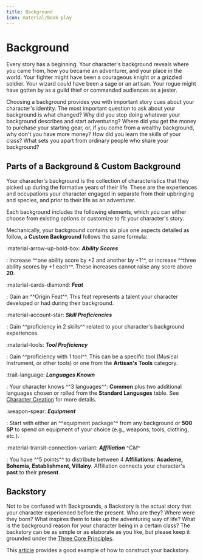 ```yaml
---
title: Background
icon: material/book-play
---
```


# Background

Every story has a beginning. Your character's background reveals where you came from, how you became an adventurer, and your place in the world. Your fighter might have been a courageous knight or a grizzled soldier. Your wizard could have been a sage or an artisan. Your rogue might have gotten by as a guild thief or commanded audiences as a jester.

Choosing a background provides you with important story cues about your character's identity. The most important question to ask about your background is what changed? Why did you stop doing whatever your background describes and start adventuring? Where did you get the money to purchase your starting gear, or, if you come from a wealthy background, why don't you have more money? How did you learn the skills of your class? What sets you apart from ordinary people who share your background?

## Parts of a Background & Custom Background

Your character's background is the collection of characteristics that they picked up during the formative years of their life. These are the experiences and occupations your character engaged in separate from their upbringing and species, and prior to their life as an adventurer.

Each background includes the following elements, which you can either choose from existing options or customize to fit your character's story.

Mechanically, your background contains six plus one aspects detailed as follow, a **Custom Background** follows the same formula:

:material-arrow-up-bold-box: ***Ability Scores***

:   Increase ^^one ability score by +2 and another by +1^^, or increase ^^three ability scores by +1 each^^. These increases cannot raise any score above **20**.

:material-cards-diamond: ***Feat***

:   Gain an ^^Origin Feat^^. This feat represents a talent your character developed or had during their background.

:material-account-star: ***Skill Proficiencies***

:   Gain ^^proficiency in 2 skills^^ related to your character's background experiences.

:material-tools: ***Tool Proficiency***

:   Gain ^^proficiency with 1 tool^^. This can be a specific tool (Musical Instrument, or other tools) or one from the **Artisan's Tools** category.

:trait-language: ***Languages Known***

:   Your character knows ^^3 languages^^: **Common** plus two additional languages chosen or rolled from the **Standard Languages** table. See [Character Creation](../../create-your-character.md#choose-languages) for more details.

:weapon-spear: ***Equipment***

:   Start with either an ^^equipment package^^ from any background or **500 SP** to spend on equipment of your choice (e.g., weapons, tools, clothing, etc.).

:material-transit-connection-variant: ***Affiliation*** ^*CM*^

:   You have ^^5 points^^ to distribute between 4 **Affiliations**: **Academe, Bohemia, Establishment, Villainy**. Affiliation connects your character's **past** to their **present**.

## Backstory

Not to be confused with Backgrounds, a Backstory is the actual story that your character experienced before the present. Who are they? Where were they born? What inspires them to take up the adventuring way of life? What is the background reason for your character being in a certain class? The backstory can be as simple or as elaborate as you like, but please keep it grounded under the [Three Core Principles](../../create-your-character.md#the-core-principles).

This [article](https://5e.tools/book.html#XGE,1,this%20is%20your%20life,0) provides a good example of how to construct your backstory.
